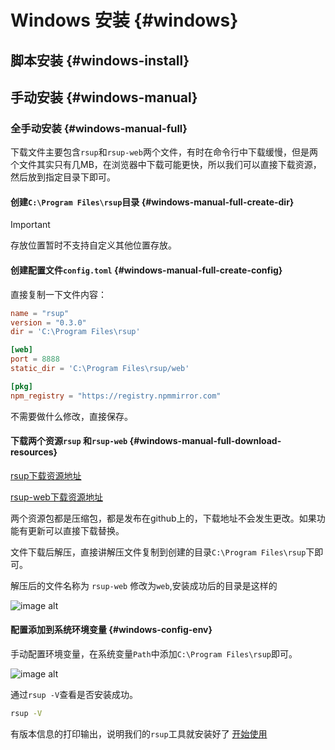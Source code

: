 # Windows 安装 {#windows}

## 脚本安装 {#windows-install}

## 手动安装 {#windows-manual}

### 全手动安装 {#windows-manual-full}

下载文件主要包含`rsup`和`rsup-web`两个文件，有时在命令行中下载缓慢，但是两个文件其实只有几MB，在浏览器中下载可能更快，所以我们可以直接下载资源，然后放到指定目录下即可。

#### 创建`C:\Program Files\rsup`目录 {#windows-manual-full-create-dir}

> [!IMPORTANT]
>存放位置暂时不支持自定义其他位置存放。

#### 创建配置文件`config.toml` {#windows-manual-full-create-config}

直接复制一下文件内容：

```toml
name = "rsup"
version = "0.3.0"
dir = 'C:\Program Files\rsup'

[web]
port = 8888
static_dir = 'C:\Program Files\rsup/web'

[pkg]
npm_registry = "https://registry.npmmirror.com"
```

不需要做什么修改，直接保存。

#### 下载两个资源`rsup` 和`rsup-web` {#windows-manual-full-download-resources}

[rsup下载资源地址](https://github.com/ngd-b/rsup/releases/download/latest/rsup-windows-latest.zip)

[rsup-web下载资源地址](https://github.com/ngd-b/rsup-web/releases/download/latest/rsup-web.tar.gz)

两个资源包都是压缩包，都是发布在github上的，下载地址不会发生更改。如果功能有更新可以直接下载替换。

文件下载后解压，直接讲解压文件复制到创建的目录`C:\Program Files\rsup`下即可。

解压后的文件名称为 `rsup-web` 修改为`web`,安装成功后的目录是这样的

![image alt](/assets/windows-intaller-dir.png)

#### 配置添加到系统环境变量 {#windows-config-env}

手动配置环境变量，在系统变量`Path`中添加`C:\Program Files\rsup`即可。

![image alt](/assets/windows-config-env.png)

通过`rsup -V`查看是否安装成功。

```sh
rsup -V
```

有版本信息的打印输出，说明我们的`rsup`工具就安装好了 [开始使用](../start/base)
